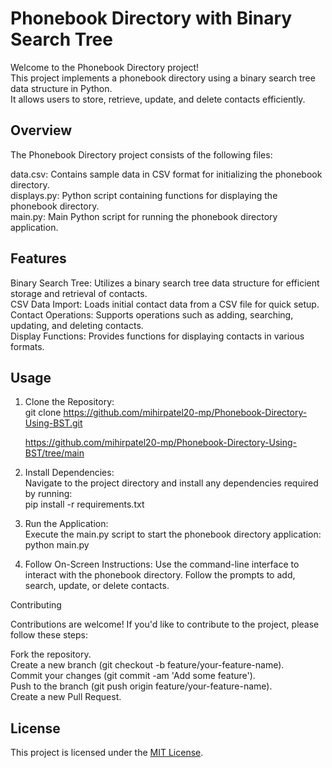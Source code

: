 # Phonebook Directory with Binary Search Tree

Welcome to the Phonebook Directory project!  
This project implements a phonebook directory using a binary search tree data structure in Python.  
It allows users to store, retrieve, update, and delete contacts efficiently.  

## Overview

The Phonebook Directory project consists of the following files:  

data.csv: Contains sample data in CSV format for initializing the phonebook directory.  
displays.py: Python script containing functions for displaying the phonebook directory.  
main.py: Main Python script for running the phonebook directory application.  

## Features

Binary Search Tree: Utilizes a binary search tree data structure for efficient storage and retrieval of contacts.  
CSV Data Import: Loads initial contact data from a CSV file for quick setup.  
Contact Operations: Supports operations such as adding, searching, updating, and deleting contacts.  
Display Functions: Provides functions for displaying contacts in various formats.  

## Usage

1. Clone the Repository:  
    git clone https://github.com/mihirpatel20-mp/Phonebook-Directory-Using-BST.git

   https://github.com/mihirpatel20-mp/Phonebook-Directory-Using-BST/tree/main
3. Install Dependencies:  
    Navigate to the project directory and install any dependencies required by running:  
        pip install -r requirements.txt  
  
4. Run the Application:  
    Execute the main.py script to start the phonebook directory application:  
        python main.py  
5. Follow On-Screen Instructions:
    Use the command-line interface to interact with the phonebook directory. Follow the prompts to add, search, update, or delete contacts.

   
Contributing

Contributions are welcome! If you'd like to contribute to the project, please follow these steps:  

Fork the repository.  
Create a new branch (git checkout -b feature/your-feature-name).  
Commit your changes (git commit -am 'Add some feature').  
Push to the branch (git push origin feature/your-feature-name).  
Create a new Pull Request.  

## License

This project is licensed under the [MIT License](LICENSE).
